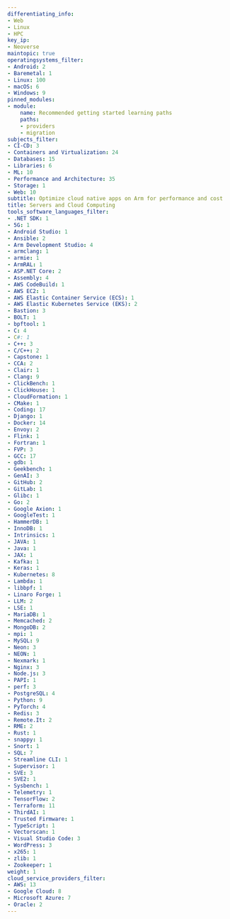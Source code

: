 ```yaml
---
differentiating_info:
- Web
- Linux
- HPC
key_ip:
- Neoverse
maintopic: true
operatingsystems_filter:
- Android: 2
- Baremetal: 1
- Linux: 100
- macOS: 6
- Windows: 9
pinned_modules:
- module:
    name: Recommended getting started learning paths
    paths:
    - providers
    - migration
subjects_filter:
- CI-CD: 3
- Containers and Virtualization: 24
- Databases: 15
- Libraries: 6
- ML: 10
- Performance and Architecture: 35
- Storage: 1
- Web: 10
subtitle: Optimize cloud native apps on Arm for performance and cost
title: Servers and Cloud Computing
tools_software_languages_filter:
- .NET SDK: 1
- 5G: 1
- Android Studio: 1
- Ansible: 2
- Arm Development Studio: 4
- armclang: 1
- armie: 1
- ArmRAL: 1
- ASP.NET Core: 2
- Assembly: 4
- AWS CodeBuild: 1
- AWS EC2: 1
- AWS Elastic Container Service (ECS): 1
- AWS Elastic Kubernetes Service (EKS): 2
- Bastion: 3
- BOLT: 1
- bpftool: 1
- C: 4
- C#: 1
- C++: 3
- C/C++: 2
- Capstone: 1
- CCA: 2
- Clair: 1
- Clang: 9
- ClickBench: 1
- ClickHouse: 1
- CloudFormation: 1
- CMake: 1
- Coding: 17
- Django: 1
- Docker: 14
- Envoy: 2
- Flink: 1
- Fortran: 1
- FVP: 3
- GCC: 17
- gdb: 1
- Geekbench: 1
- GenAI: 3
- GitHub: 2
- GitLab: 1
- Glibc: 1
- Go: 2
- Google Axion: 1
- GoogleTest: 1
- HammerDB: 1
- InnoDB: 1
- Intrinsics: 1
- JAVA: 1
- Java: 1
- JAX: 1
- Kafka: 1
- Keras: 1
- Kubernetes: 8
- Lambda: 1
- libbpf: 1
- Linaro Forge: 1
- LLM: 2
- LSE: 1
- MariaDB: 1
- Memcached: 2
- MongoDB: 2
- mpi: 1
- MySQL: 9
- Neon: 3
- NEON: 1
- Nexmark: 1
- Nginx: 3
- Node.js: 3
- PAPI: 1
- perf: 3
- PostgreSQL: 4
- Python: 9
- PyTorch: 4
- Redis: 3
- Remote.It: 2
- RME: 2
- Rust: 1
- snappy: 1
- Snort: 1
- SQL: 7
- Streamline CLI: 1
- Supervisor: 1
- SVE: 3
- SVE2: 1
- Sysbench: 1
- Telemetry: 1
- TensorFlow: 2
- Terraform: 11
- ThirdAI: 1
- Trusted Firmware: 1
- TypeScript: 1
- Vectorscan: 1
- Visual Studio Code: 3
- WordPress: 3
- x265: 1
- zlib: 1
- Zookeeper: 1
weight: 1
cloud_service_providers_filter:
- AWS: 13
- Google Cloud: 8
- Microsoft Azure: 7
- Oracle: 2
---
```

